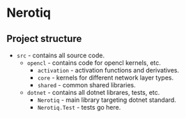 # Nerotiq

## Project structure

 - `src` - contains all source code.
   - `opencl` - contains code for opencl kernels, etc.
     - `activation` - activation functions and derivatives.
     - `core` - kernels for different network layer types.
     - `shared` - common shared libraries.
   - `dotnet` - contains all dotnet librares, tests, etc.
     - `Nerotiq` - main library targeting dotnet standard.
     - `Nerotiq.Test` - tests go here.

